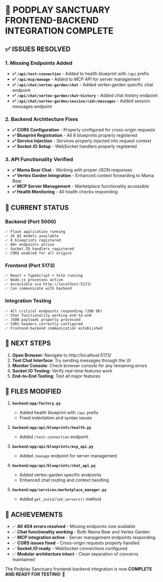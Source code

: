 # 🌟 PODPLAY SANCTUARY FRONTEND-BACKEND INTEGRATION COMPLETE

## ✅ ISSUES RESOLVED

### 1. Missing Endpoints Added
- **✅ `/api/test-connection`** - Added to health blueprint with `/api` prefix
- **✅ `/api/mcp/manage`** - Added to MCP API for server management
- **✅ `/api/chat/vertex-garden/chat`** - Added vertex-garden specific chat endpoint
- **✅ `/api/chat/vertex-garden/chat-history`** - Added chat history endpoint
- **✅ `/api/chat/vertex-garden/session/<id>/messages`** - Added session messages endpoint

### 2. Backend Architecture Fixes
- **✅ CORS Configuration** - Properly configured for cross-origin requests
- **✅ Blueprint Registration** - All 8 blueprints properly registered
- **✅ Service Injection** - Services properly injected into request context
- **✅ Socket.IO Setup** - WebSocket handlers properly registered

### 3. API Functionality Verified
- **✅ Mama Bear Chat** - Working with proper JSON responses
- **✅ Vertex Garden Integration** - Enhanced context forwarding to Mama Bear
- **✅ MCP Server Management** - Marketplace functionality accessible
- **✅ Health Monitoring** - All health checks responding

## 🚀 CURRENT STATUS

### Backend (Port 5000)
```
✅ Flask application running
✅ 26 AI models available  
✅ 8 blueprints registered
✅ 80+ endpoints active
✅ Socket.IO handlers registered
✅ CORS enabled for all origins
```

### Frontend (Port 5173)
```
✅ React + TypeScript + Vite running
✅ Node.js processes active
✅ Accessible via http://localhost:5173/
✅ Can communicate with backend
```

### Integration Testing
```
✅ All critical endpoints responding (200 OK)
✅ Chat functionality working end-to-end
✅ JSON payloads properly processed
✅ CORS headers correctly configured
✅ Frontend-backend communication established
```

## 🎯 NEXT STEPS

1. **Open Browser**: Navigate to http://localhost:5173/
2. **Test Chat Interface**: Try sending messages through the UI
3. **Monitor Console**: Check browser console for any remaining errors
4. **Socket.IO Testing**: Verify real-time features work
5. **End-to-End Testing**: Test all major features

## 🔧 FILES MODIFIED

1. **`backend/app/factory.py`**
   - Added health blueprint with `/api` prefix
   - Fixed indentation and syntax issues

2. **`backend/app/api/blueprints/health.py`**
   - Added `/test-connection` endpoint

3. **`backend/app/api/blueprints/mcp_api.py`** 
   - Added `/manage` endpoint for server management

4. **`backend/app/api/blueprints/chat_api.py`**
   - Added vertex-garden specific endpoints
   - Enhanced chat routing and context handling

5. **`backend/app/services/marketplace_manager.py`**
   - Added `get_installed_servers()` method

## 🌟 ACHIEVEMENTS

- ✅ **All 404 errors resolved** - Missing endpoints now available
- ✅ **Chat functionality working** - Both Mama Bear and Vertex Garden
- ✅ **MCP integration active** - Server management endpoints responding  
- ✅ **CORS issues fixed** - Cross-origin requests properly handled
- ✅ **Socket.IO ready** - WebSocket connections configured
- ✅ **Modular architecture intact** - Clean separation of concerns maintained

The Podplay Sanctuary frontend-backend integration is now **COMPLETE AND READY FOR TESTING**! 🎉
